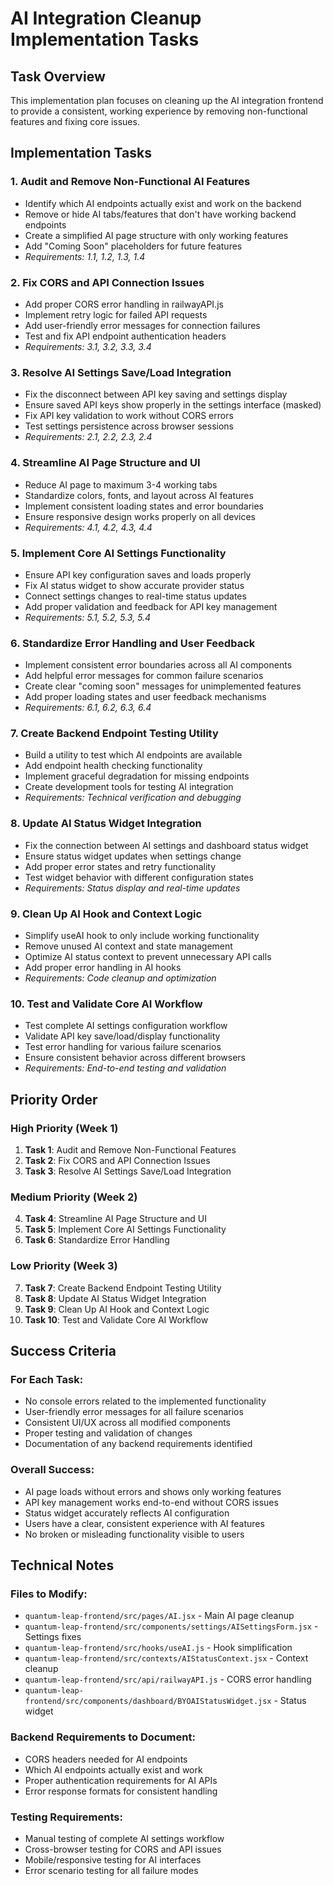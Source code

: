 # AI Integration Cleanup Implementation Tasks

## Task Overview

This implementation plan focuses on cleaning up the AI integration frontend to provide a consistent, working experience by removing non-functional features and fixing core issues.

## Implementation Tasks

### 1. Audit and Remove Non-Functional AI Features

- Identify which AI endpoints actually exist and work on the backend
- Remove or hide AI tabs/features that don't have working backend endpoints
- Create a simplified AI page structure with only working features
- Add "Coming Soon" placeholders for future features
- _Requirements: 1.1, 1.2, 1.3, 1.4_

### 2. Fix CORS and API Connection Issues

- Add proper CORS error handling in railwayAPI.js
- Implement retry logic for failed API requests
- Add user-friendly error messages for connection failures
- Test and fix API endpoint authentication headers
- _Requirements: 3.1, 3.2, 3.3, 3.4_

### 3. Resolve AI Settings Save/Load Integration

- Fix the disconnect between API key saving and settings display
- Ensure saved API keys show properly in the settings interface (masked)
- Fix API key validation to work without CORS errors
- Test settings persistence across browser sessions
- _Requirements: 2.1, 2.2, 2.3, 2.4_

### 4. Streamline AI Page Structure and UI

- Reduce AI page to maximum 3-4 working tabs
- Standardize colors, fonts, and layout across AI features
- Implement consistent loading states and error boundaries
- Ensure responsive design works properly on all devices
- _Requirements: 4.1, 4.2, 4.3, 4.4_

### 5. Implement Core AI Settings Functionality

- Ensure API key configuration saves and loads properly
- Fix AI status widget to show accurate provider status
- Connect settings changes to real-time status updates
- Add proper validation and feedback for API key management
- _Requirements: 5.1, 5.2, 5.3, 5.4_

### 6. Standardize Error Handling and User Feedback

- Implement consistent error boundaries across all AI components
- Add helpful error messages for common failure scenarios
- Create clear "coming soon" messages for unimplemented features
- Add proper loading states and user feedback mechanisms
- _Requirements: 6.1, 6.2, 6.3, 6.4_

### 7. Create Backend Endpoint Testing Utility

- Build a utility to test which AI endpoints are available
- Add endpoint health checking functionality
- Implement graceful degradation for missing endpoints
- Create development tools for testing AI integration
- _Requirements: Technical verification and debugging_

### 8. Update AI Status Widget Integration

- Fix the connection between AI settings and dashboard status widget
- Ensure status widget updates when settings change
- Add proper error states and retry functionality
- Test widget behavior with different configuration states
- _Requirements: Status display and real-time updates_

### 9. Clean Up AI Hook and Context Logic

- Simplify useAI hook to only include working functionality
- Remove unused AI context and state management
- Optimize AI status context to prevent unnecessary API calls
- Add proper error handling in AI hooks
- _Requirements: Code cleanup and optimization_

### 10. Test and Validate Core AI Workflow

- Test complete AI settings configuration workflow
- Validate API key save/load/display functionality
- Test error handling for various failure scenarios
- Ensure consistent behavior across different browsers
- _Requirements: End-to-end testing and validation_

## Priority Order

### High Priority (Week 1)
1. **Task 1**: Audit and Remove Non-Functional Features
2. **Task 2**: Fix CORS and API Connection Issues
3. **Task 3**: Resolve AI Settings Save/Load Integration

### Medium Priority (Week 2)
4. **Task 4**: Streamline AI Page Structure and UI
5. **Task 5**: Implement Core AI Settings Functionality
6. **Task 6**: Standardize Error Handling

### Low Priority (Week 3)
7. **Task 7**: Create Backend Endpoint Testing Utility
8. **Task 8**: Update AI Status Widget Integration
9. **Task 9**: Clean Up AI Hook and Context Logic
10. **Task 10**: Test and Validate Core AI Workflow

## Success Criteria

### For Each Task:
- No console errors related to the implemented functionality
- User-friendly error messages for all failure scenarios
- Consistent UI/UX across all modified components
- Proper testing and validation of changes
- Documentation of any backend requirements identified

### Overall Success:
- AI page loads without errors and shows only working features
- API key management works end-to-end without CORS issues
- Status widget accurately reflects AI configuration
- Users have a clear, consistent experience with AI features
- No broken or misleading functionality visible to users

## Technical Notes

### Files to Modify:
- `quantum-leap-frontend/src/pages/AI.jsx` - Main AI page cleanup
- `quantum-leap-frontend/src/components/settings/AISettingsForm.jsx` - Settings fixes
- `quantum-leap-frontend/src/hooks/useAI.js` - Hook simplification
- `quantum-leap-frontend/src/contexts/AIStatusContext.jsx` - Context cleanup
- `quantum-leap-frontend/src/api/railwayAPI.js` - CORS error handling
- `quantum-leap-frontend/src/components/dashboard/BYOAIStatusWidget.jsx` - Status widget

### Backend Requirements to Document:
- CORS headers needed for AI endpoints
- Which AI endpoints actually exist and work
- Proper authentication requirements for AI APIs
- Error response formats for consistent handling

### Testing Requirements:
- Manual testing of complete AI settings workflow
- Cross-browser testing for CORS and API issues
- Mobile/responsive testing for AI interfaces
- Error scenario testing for all failure modes